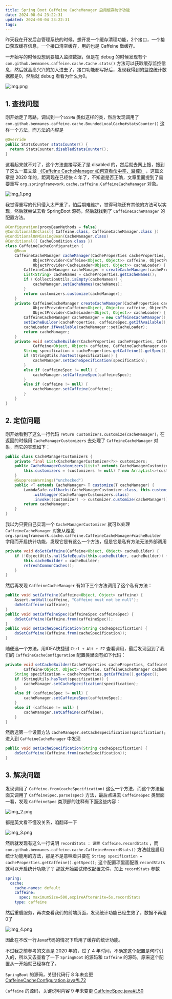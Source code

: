 ```yaml
---
title: Spring Boot Caffeine CacheManager 启用缓存统计功能
date: 2024-08-04 23:22:31
updated: 2024-08-04 23:22:31
tags:
---
```

昨天我在开发后台管理系统的时候，想开发一个缓存清理功能，2个接口，一个接口获取缓存信息，一个接口清空缓存，用的也是 Caffeine 做缓存。

一开始写的时候没想到要加入监控数据，但是在 debug 的时候发现有个 `com.github.benmanes.caffeine.cache.Cache.stats()` 方法可以获取缓存监控信息，然后就高高兴兴的加入进去了，接口功能都写好后，发现我得到的监控统计数据都是0，然后就 debug 看看为什么为0。

![img.png](img.png)

## 1. 查找问题

刚开始走了弯路，调试到一个`SSSMW` 类似这样的类，然后发现调用了 `com.github.benmanes.caffeine.cache.BoundedLocalCache#statsCounter()` 这样一个方法，而方法的内容是

```java com.github.benmanes.caffeine.cache.BoundedLocalCache#statsCounter() 源码
@Override
public StatsCounter statsCounter() {
  return StatsCounter.disabledStatsCounter();
}
```

这看起来就不对了，这个方法直接写死了是 disabled 的，然后就去网上搜，搜到了这么一篇文章 [《Caffeine CacheManager 如何查看命中率、监控》](https://amos.wang/2020/12/03/notes/frame/sping/cache/CaffeineStat/) ，这篇文章是 2020 年的，距离现在已经快 4 年了，不知道是否正确，文章里面提到了需要重写 `org.springframework.cache.caffeine.CaffeineCacheManager` 对象。

![img_1.png](img_1.png)

我觉得重写的代码侵入太严重了，怕后期难维护，觉得可能还有其他的方法可以实现，然后就尝试去看 SpringBoot 源码，然后就找到了 `CaffeineCacheManager` 的配置方法。

```java CaffeineCacheConfiguration 源码
@Configuration(proxyBeanMethods = false)
@ConditionalOnClass({ Caffeine.class, CaffeineCacheManager.class })
@ConditionalOnMissingBean(CacheManager.class)
@Conditional({ CacheCondition.class })
class CaffeineCacheConfiguration {
	@Bean
	CaffeineCacheManager cacheManager(CacheProperties cacheProperties, CacheManagerCustomizers customizers,
			ObjectProvider<Caffeine<Object, Object>> caffeine, ObjectProvider<CaffeineSpec> caffeineSpec,
			ObjectProvider<CacheLoader<Object, Object>> cacheLoader) {
		CaffeineCacheManager cacheManager = createCacheManager(cacheProperties, caffeine, caffeineSpec, cacheLoader);
		List<String> cacheNames = cacheProperties.getCacheNames();
		if (!CollectionUtils.isEmpty(cacheNames)) {
			cacheManager.setCacheNames(cacheNames);
		}
		return customizers.customize(cacheManager);
	}
	private CaffeineCacheManager createCacheManager(CacheProperties cacheProperties,
			ObjectProvider<Caffeine<Object, Object>> caffeine, ObjectProvider<CaffeineSpec> caffeineSpec,
			ObjectProvider<CacheLoader<Object, Object>> cacheLoader) {
		CaffeineCacheManager cacheManager = new CaffeineCacheManager();
		setCacheBuilder(cacheProperties, caffeineSpec.getIfAvailable(), caffeine.getIfAvailable(), cacheManager);
		cacheLoader.ifAvailable(cacheManager::setCacheLoader);
		return cacheManager;
	}
	private void setCacheBuilder(CacheProperties cacheProperties, CaffeineSpec caffeineSpec,
			Caffeine<Object, Object> caffeine, CaffeineCacheManager cacheManager) {
		String specification = cacheProperties.getCaffeine().getSpec();
		if (StringUtils.hasText(specification)) {
			cacheManager.setCacheSpecification(specification);
		}
		else if (caffeineSpec != null) {
			cacheManager.setCaffeineSpec(caffeineSpec);
		}
		else if (caffeine != null) {
			cacheManager.setCaffeine(caffeine);
		}
	}
}
```

## 2. 定位问题

刚开始看到了这么一行代码 `return customizers.customize(cacheManager);` 在返回的时候用 `CacheManagerCustomizers` 去处理了 `CaffeineCacheManager` 对象，而它的实现如下：

```java CacheManagerCustomizers 源码
public class CacheManagerCustomizers {
	private final List<CacheManagerCustomizer<?>> customizers;
	public CacheManagerCustomizers(List<? extends CacheManagerCustomizer<?>> customizers) {
		this.customizers = (customizers != null) ? new ArrayList<>(customizers) : Collections.emptyList();
	}
	@SuppressWarnings("unchecked")
	public <T extends CacheManager> T customize(T cacheManager) {
		LambdaSafe.callbacks(CacheManagerCustomizer.class, this.customizers, cacheManager)
			.withLogger(CacheManagerCustomizers.class)
			.invoke((customizer) -> customizer.customize(cacheManager));
		return cacheManager;
	}
}
```

我以为只要自己实现一个 `CacheManagerCustomizer` 就可以处理 `CaffeineCacheManager` 对象从覆盖 `org.springframework.cache.caffeine.CaffeineCacheManager#cacheBuilder` 字段而开启统计功能，发现它是有这么一个方法，但是它是私有方法无法外部调用

```java CaffeineCacheManager 源码
private void doSetCaffeine(Caffeine<Object, Object> cacheBuilder) {
    if (!ObjectUtils.nullSafeEquals(this.cacheBuilder, cacheBuilder)) {
        this.cacheBuilder = cacheBuilder;
        refreshCommonCaches();
    }
}
```

然后再发现 `CaffeineCacheManager` 有如下三个方法调用了这个私有方法：

```java CaffeineCacheManager 源码
public void setCaffeine(Caffeine<Object, Object> caffeine) {
    Assert.notNull(caffeine, "Caffeine must not be null");
    doSetCaffeine(caffeine);
}
public void setCaffeineSpec(CaffeineSpec caffeineSpec) {
    doSetCaffeine(Caffeine.from(caffeineSpec));
}
public void setCacheSpecification(String cacheSpecification) {
    doSetCaffeine(Caffeine.from(cacheSpecification));
}
```

随便选一个方法，用IDEA快捷键 `Ctrl + Alt + F7` 查看调用，最后发现回到了我们的 `CaffeineCacheConfiguration` 配置类里面有如下代码：

```java CaffeineCacheConfiguration 源码
private void setCacheBuilder(CacheProperties cacheProperties, CaffeineSpec caffeineSpec,
        Caffeine<Object, Object> caffeine, CaffeineCacheManager cacheManager) {
    String specification = cacheProperties.getCaffeine().getSpec();
    if (StringUtils.hasText(specification)) {
        cacheManager.setCacheSpecification(specification);
    }
    else if (caffeineSpec != null) {
        cacheManager.setCaffeineSpec(caffeineSpec);
    }
    else if (caffeine != null) {
        cacheManager.setCaffeine(caffeine);
    }
}
```

然后选第一个设置方法 `cacheManager.setCacheSpecification(specification);` 进入到 `CaffeineCacheManager` 中发现

```java CaffeineCacheManager 源码
public void setCacheSpecification(String cacheSpecification) {
    doSetCaffeine(Caffeine.from(cacheSpecification));
}
```

## 3. 解决问题

发现调用了 `Caffeine.from(cacheSpecification)` 这么一个方法，而这个方法里面又调用了 `CaffeineSpec.parse(spec)` 方法，最后点进去 `CaffeineSpec` 类里面一看，发现 `CaffeineSpec` 类顶部的注释有下面这些内容：

![img_2.png](img_2.png)

都是英文看不懂没关系，咱翻译一下

![img_3.png](img_3.png)

然后就发现有这么一行说明 `recordStats : 设置 Caffeine.recordStats` ，而 `com.github.benmanes.caffeine.cache.Caffeine#recordStats()` 方法就是启用统计功能用的方法，那是不是意味着只要在 `String specification = cacheProperties.getCaffeine().getSpec();` 这个配置项里面配置 `recordStats` 就可以开启统计功能了？ 
那就开始尝试修改配置文件，加上 `recordStats` 参数
```yaml
spring:
  cache:
    cache-names: default
    caffeine:
      spec: maximumSize=500,expireAfterWrite=5s,recordStats
    type: caffeine
```

然后重启服务，再次查看我们的前端页面，发现统计功能已经生效了，数据不再是0了

![img_4.png](img_4.png)

因此在不改一行Java代码的情况下启用了缓存的统计功能。

不过我之前参考的文章是 2020 年的，过了 4 年时间，不确定这个配置是何时引入的，所以又去查看了一下 `SpringBoot` 的源码和 `Caffeine` 的源码，原来这个配置从一开始就已经存在了。

`SpringBoot` 的源码，关键代码行 8 年未变更 [CaffeineCacheConfiguration.java#L72](https://github.com/spring-projects/spring-boot/blame/main/spring-boot-project/spring-boot-autoconfigure/src/main/java/org/springframework/boot/autoconfigure/cache/CaffeineCacheConfiguration.java#L72)

`Caffeine` 的源码，关键说明内容 9 年未变更 [CaffeineSpec.java#L50](https://github.com/ben-manes/caffeine/blame/master/caffeine/src/main/java/com/github/benmanes/caffeine/cache/CaffeineSpec.java#L50)
